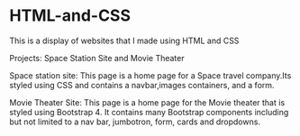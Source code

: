 # HTML-and-CSS

This is a display of websites that I made using HTML and CSS
 
Projects: 
Space Station Site and Movie Theater
  
Space station site: 
This page is a home page for a Space travel company.Its styled using CSS and contains a navbar,images containers, and a form.
  
Movie Theater Site: 
This page is a home page for the Movie theater that is styled using Bootstrap 4. It contains many Bootstrap components including but not limited to a nav bar, jumbotron, form, cards and dropdowns.
